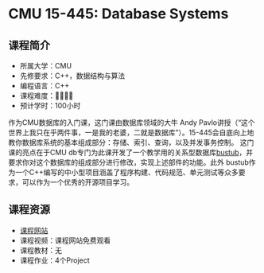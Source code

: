 # CMU 15-445: Database Systems
## 课程简介
- 所属大学：CMU
- 先修要求：C++，数据结构与算法
- 编程语言：C++
- 课程难度：🌟🌟🌟🌟
- 预计学时：100小时

作为CMU数据库的入门课，这门课由数据库领域的大牛 Andy Pavlo讲授（“这个世界上我只在乎两件事，一是我的老婆，二就是数据库”）。15-445会自底向上地教你数据库系统的基本组成部分：存储、索引、查询，以及并发事务控制。
这门课的亮点在于CMU db专门为此课开发了一个教学用的关系型数据库[bustub](https://github.com/cmu-db/bustub)，并要求你对这个数据库的组成部分进行修改，实现上述部件的功能。此外 bustub作为一个C++编写的中小型项目涵盖了程序构建、代码规范、单元测试等众多要求，可以作为一个优秀的开源项目学习。

## 课程资源
- [课程网站](https://15445.courses.cs.cmu.edu/fall2019/schedule.html)
- 课程视频：课程网站免费观看
- 课程教材：无
- 课程作业：4个Project